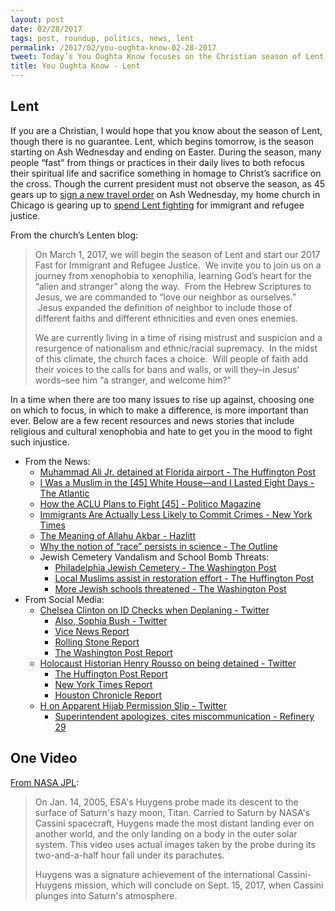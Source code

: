 ```yaml
---
layout: post
date: 02/28/2017
tags: post, roundup, politics, news, lent
permalink: /2017/02/you-oughta-know-02-28-2017
tweet: Today’s You Oughta Know focuses on the Christian season of Lent and making a difference within its context.
title: You Oughta Know - Lent
---
```


## Lent
If you are a Christian, I would hope that you know about the season of Lent, though there is no guarantee. Lent, which begins tomorrow, is the season starting on Ash Wednesday and ending on Easter. During the season, many people “fast” from things or practices in their daily lives to both refocus their spiritual life and sacrifice something in homage to Christ’s sacrifice on the cross. Though the current president must not observe the season, as 45 gears up to [sign a new travel order][1] on Ash Wednesday, my home church in Chicago is gearing up to [spend Lent fighting][2] for immigrant and refugee justice.

From the church’s Lenten blog:
> On March 1, 2017, we will begin the season of Lent and start our 2017 Fast for Immigrant and Refugee Justice.  We invite you to join us on a journey from xenophobia to xenophilia, learning God’s heart for the “alien and stranger” along the way.  From the Hebrew Scriptures to Jesus, we are commanded to “love our neighbor as ourselves.”  Jesus expanded the definition of neighbor to include those of different faiths and different ethnicities and even ones enemies.
> 
> We are currently living in a time of rising mistrust and suspicion and a resurgence of nationalism and ethnic/racial supremacy.  In the midst of this climate, the church faces a choice.  Will people of faith add their voices to the calls for bans and walls, or will they–in Jesus’ words–see him “a stranger, and welcome him?”

In a time when there are too many issues to rise up against, choosing one on which to focus, in which to make a difference, is more important than ever. Below are a few recent resources and news stories that include religious and cultural xenophobia and hate to get you in the mood to fight such injustice.
+ From the News:
	+ [Muhammad Ali Jr. detained at Florida airport - The Huffington Post][3]
	+ [I Was a Muslim in the [45] White House—and I Lasted Eight Days - The Atlantic][4]
	+ [How the ACLU Plans to Fight [45] - Politico Magazine][5]
	+ [Immigrants Are Actually Less Likely to Commit Crimes - New York Times][6]
	+ [The Meaning of Allahu Akbar - Hazlitt][7]
	+ [Why the notion of “race” persists in science - The Outline][8]
	+ Jewish Cemetery Vandalism and School Bomb Threats:
		+ [Philadelphia Jewish Cemetery - The Washington Post][9]
		+ [Local Muslims assist in restoration effort - The Huffington Post][10]
		+ [More Jewish schools threatened - The Washington Post][11]
+ From Social Media:
	+ [Chelsea Clinton on ID Checks when Deplaning - Twitter][12]
		+ [Also, Sophia Bush - Twitter][13]
		+ [Vice News Report][14]
		+ [Rolling Stone Report][15]
		+ [The Washington Post Report][16]
	+ [Holocaust Historian Henry Rousso on being detained - Twitter][17]
		+ [The Huffington Post Report][18]
		+ [New York Times Report][19]
		+ [Houston Chronicle Report][20]
	+ [H on Apparent Hijab Permission Slip - Twitter][21]
		+ [Superintendent apologizes, cites miscommunication - Refinery 29][22]

## One Video
[From NASA JPL][23]:
> On Jan. 14, 2005, ESA's Huygens probe made its descent to the surface of Saturn's hazy moon, Titan. Carried to Saturn by NASA's Cassini spacecraft, Huygens made the most distant landing ever on another world, and the only landing on a body in the outer solar system. This video uses actual images taken by the probe during its two-and-a-half hour fall under its parachutes.
> 
> Huygens was a signature achievement of the international Cassini-Huygens mission, which will conclude on Sept. 15, 2017, when Cassini plunges into Saturn's atmosphere.

[1]:	https://apnews.com/642cce00352e483f88cbb0570c632a18/The-Latest:-Trump-to-sign-new-travel-order-on-Wednesday "Associated Press"
[2]:	https://lentencompact.wordpress.com/stranger-love-fast-for-immigrant-and-refugee-justice/
[3]:	http://www.huffingtonpost.com/entry/muhammad-ali-jr-mother-detained-religion_us_58b44439e4b0a8a9b7847051
[4]:	https://www.theatlantic.com/politics/archive/2017/02/rumana-ahmed-trump/517521/
[5]:	http://www.politico.com/magazine/story/2017/02/how-the-aclu-plans-to-fight-trump-214810
[6]:	https://mobile.nytimes.com/2017/01/26/us/trump-illegal-immigrants-crime.html?referer=
[7]:	http://hazlitt.net/feature/meaning-allahu-akbar?mc_cid=fbe1828b87&mc_eid=e1b9f8d847
[8]:	https://theoutline.com/post/1105/why-the-notion-of-race-persists-in-science
[9]:	https://www.washingtonpost.com/amphtml/news/post-nation/wp/2017/02/27/philadelphia-police-investigate-reprehensible-toppling-of-100-headstones-at-jewish-cemetery/
[10]:	http://www.huffingtonpost.com/entry/muslim-activists-promise-to-help-rebuild-second-vandalized-jewish-cemetery_us_58b45abfe4b0780bac2be211?iz4m1s1emjwh6hto6r
[11]:	https://www.washingtonpost.com/local/education/jewish-schools-in-the-washington-region-receive-bomb-threats/2017/02/27/414d55a6-fd08-11e6-8ebe-6e0dbe4f2bca_story.html?tid=a_inl-amp&utm_term=.bc192efeffc9
[12]:	https://mobile.twitter.com/ChelseaClinton/status/834811413331841026
[13]:	https://mobile.twitter.com/SophiaBush/status/834764856662298626
[14]:	https://news.vice.com/story/ice-manhunt-forces-passengers-to-show-id-to-exit-domestic-flight
[15]:	http://www.rollingstone.com/politics/news/border-patrol-agents-stop-domestic-travelers-at-new-york-airport-w468643
[16]:	https://www.washingtonpost.com/news/post-nation/wp/2017/02/23/federal-agents-ask-domestic-flight-passengers-to-show-ids-in-search-for-undocumented-immigrant/?utm_term=.a19d937d3a14
[17]:	https://twitter.com/Henry_Rousso/status/835655881362636800
[18]:	http://www.huffingtonpost.com/entry/is-the-united-states-still-the-united-states_us_58b4393ce4b0780bac2b778f?0u0u49r0ca3jtt9
[19]:	https://www.nytimes.com/2017/02/26/us/french-historian-detained-immigration-henry-rousso.html?_r=0
[20]:	http://www.houstonchronicle.com/news/houston-texas/houston/article/Holocaust-historian-detained-at-Bush-says-he-will-10960986.php?t=616497c58b438d9cbb&cmpid=twitter-premium
[21]:	https://twitter.com/hanaaa36/status/835603341828849664
[22]:	http://www.refinery29.com/2017/02/142698/hijab-texas-high-school-controversy-apology
[23]:	https://www.youtube.com/watch?v=msiLWxDayuA&feature=youtu.be "Youtube"